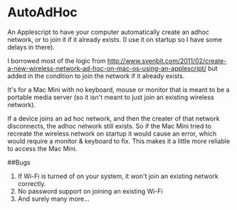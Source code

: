 AutoAdHoc
=========

An Applescript to have your computer automatically create an adhoc network, or to join it if it already exists. (I use it on startup so I have some delays in there).

I borrowed most of the logic from http://www.svenbit.com/2011/02/create-a-new-wireless-network-ad-hoc-on-mac-os-using-an-applescript/
but added in the condition to join the network if it already exists.


  It's for a Mac Mini with no keyboard, mouse or monitor that is meant to be a portable media server (so it isn't meant to just join an existing wireless network).

  If a device joins an ad hoc network, and then the creater of that network disconnects, the adhoc network still exists. So if the Mac Mini tried to recreate the wireless network on startup it would cause an error, which would require a monitor & keyboard to fix. This makes it a little more reliable to access the Mac Mini.

##Bugs

1. If Wi-Fi is turned of on your system, it won't join an existing network correctly.
2. No password support on joining an existing Wi-Fi
3. And surely many more...
